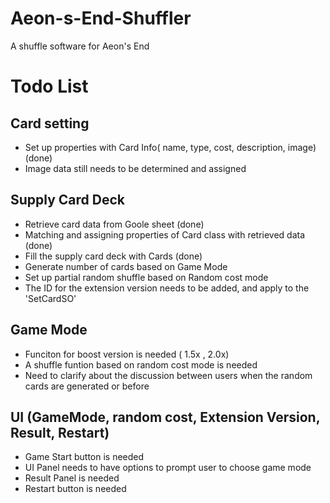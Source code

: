 # Aeon-s-End-Shuffler
 A shuffle software for Aeon's End


 # Todo List

 ## Card setting
 - Set up properties with Card Info( name, type, cost, description, image) (done)
 - Image data still needs to be determined and assigned
 ## Supply Card Deck
 - Retrieve card data from Goole sheet (done)
 - Matching and assigning properties of Card class with retrieved data (done)
 - Fill the supply card deck with Cards (done)
 - Generate number of cards based on Game Mode
 - Set up partial random shuffle based on Random cost mode
 - The ID for the extension version needs to be added, and apply to the 'SetCardSO'

 ## Game Mode 
 - Funciton for boost version is needed ( 1.5x , 2.0x)
 - A shuffle funtion based on random cost mode is needed
 - Need to clarify about the discussion between users when the random cards are generated or before 
 ## UI (GameMode, random cost, Extension Version, Result, Restart)
 - Game Start button is needed
 - UI Panel needs to have options to prompt user to choose game mode
 - Result Panel is needed
 - Restart button is needed
